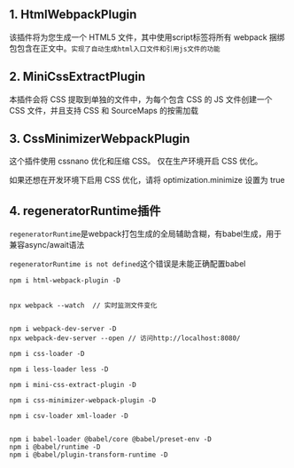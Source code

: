 ## 1. HtmlWebpackPlugin

该插件将为您生成一个 HTML5 文件，其中使用script标签将所有 webpack 捆绑包包含在正文中。`实现了自动生成html入口文件和引用js文件的功能`


## 2. MiniCssExtractPlugin
本插件会将 CSS 提取到单独的文件中，为每个包含 CSS 的 JS 文件创建一个 CSS 文件，并且支持 CSS 和 SourceMaps 的按需加载

## 3. CssMinimizerWebpackPlugin

这个插件使用 cssnano 优化和压缩 CSS。
仅在生产环境开启 CSS 优化。

如果还想在开发环境下启用 CSS 优化，请将 optimization.minimize 设置为 true

## 4. regeneratorRuntime插件

`regeneratorRuntime`是webpack打包生成的全局辅助含糊，有babel生成，用于兼容async/await语法

`regeneratorRuntime is not defined`这个错误是未能正确配置babel


```
npm i html-webpack-plugin -D


npx webpack --watch  // 实时监测文件变化


npm i webpack-dev-server -D
npx webpack-dev-server --open // 访问http://localhost:8080/

npm i css-loader -D

npm i less-loader less -D

npm i mini-css-extract-plugin -D

npm i css-minimizer-webpack-plugin -D

npm i csv-loader xml-loader -D


npm i babel-loader @babel/core @babel/preset-env -D
npm i @babel/runtime -D
npm i @babel/plugin-transform-runtime -D
```

